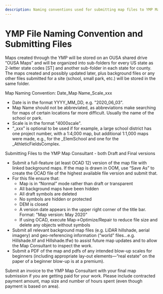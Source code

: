 ```yaml
---
description: Naming conventions used for submitting map files to YMP Map Consultant
---
```


# YMP File Naming Convention and Submitting Files

Maps created through the YMP will be stored on an OUSA shared drive “OUSA Maps” and will be organized into sub-folders for every US state as 2-letter state codes \[ST\] and another sub-folder in each state for county. The maps created and possibly updated later, plus background files or any other files submitted for a site \(school, small park, etc.\) will be stored in the same folder.

Map Naming Convention: Date\_Map Name\_Scale\_xxx

* Date is in the format YYYY\_MM\_DD, e.g. "2020\_06\_03".
* Map Name should not be abbreviated, as abbreviations make searching for maps of certain locations far more difficult. Usually the name of the school or park.
* Scale is in the format "4000scale".
* “\_xxx” is optional to be used if for example, a large school district has one project number, with a 1:4,000 map, but additional 1:1,000 maps were made, e.g., for the \_ElemSchool and one for the \_AthleticFieldsComplex.

Submitting Files to the YMP Map Consultant - both Draft and Final versions

* Submit a full-feature \(at least OCAD 12\) version of the map file with linked background maps. If the map is drawn in OOM, use “Save As” to create the OCAD file of the highest available file version and submit that.
* For this file ensure that:
  * Map is in “Normal” mode rather than draft or transparent
  * All background maps have been hidden
  * All draft symbols are deleted
  * No symbols are hidden or protected
  * DEM is closed
  * A version date appears in the upper right corner of the title bar. Format: "Map version: May 2020"
  * If using OCAD, execute Map-&gt;Optimize/Repair to reduce file size and delete any objects without symbols
* Submit all relevant background map files \(e.g. LiDAR hillshade, aerial imagery\) and geo-referencing information \(“world” files…e.g. Hillshade.tif and Hillshade.tfw\) to assist future map updates and to allow the Map Consultant to inspect the work.
* Submit a PDF of the map and pdfs of any intended blow-up scales for beginners \(including appropriate lay-out elements—“real estate” on the paper of a beginner blow-up is at a premium\).

Submit an invoice to the YMP Map Consultant with your final map submission if you are getting paid for your work. Please include contracted payment amount, map size and number of hours spent \(even though payment is based on area\). 

